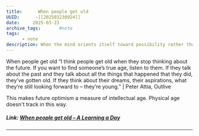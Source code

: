 ```yaml
---
title:      When people get old 
UUID:      ›[[202503230924]] 
date:     2025-03-23
archive_tags:       #note 
tags:       
      - note
description: When the mind orients itself toward possibility rather than memory, it resists the inertia of aging.
---
```

When people get old
“I think people get old when they stop thinking about the future. If
you want to find someoneʼs true age, listen to them. If they talk about
the past and they talk about all the things that happened that they
did, theyʼve gotten old. If they think about their dreams, their
aspirations, what theyʼre still looking forward to – theyʼre young.ˮ | Peter Attia, Outlive  

This makes future optimism a measure of intellectual age. Physical age doesn't track in this way.     

##### Link: [When people get old – A Learning a Day](https://alearningaday.blog/2025/03/22/when-people-get-old/)

----------------------------------
<!--
## Tags:

## Source: [When people get old – A Learning a Day](https://alearningaday.blog/2025/03/22/when-people-get-old/)

## See Also
- Learn Less as You Get Older? [[202402011141]]
     * Adopting the right mindset mitigates barriers to lifelong learning.- Vocation-Avocation Tension [[202310142026]]
     * Balancing passion and profession can be challenging and create tension.- Outlive [[202310132013]]
     * The science and art of longevity.



-->

